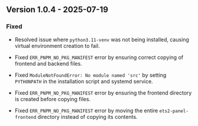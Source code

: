## Version 1.0.4 - 2025-07-19

### Fixed
- Resolved issue where `python3.11-venv` was not being installed, causing virtual environment creation to fail.




- Fixed `ERR_PNPM_NO_PKG_MANIFEST` error by ensuring correct copying of frontend and backend files.



- Fixed `ModuleNotFoundError: No module named 'src'` by setting `PYTHONPATH` in the installation script and systemd service.



- Fixed `ERR_PNPM_NO_PKG_MANIFEST` error by ensuring the frontend directory is created before copying files.



- Fixed `ERR_PNPM_NO_PKG_MANIFEST` error by moving the entire `ets2-panel-frontend` directory instead of copying its contents.

